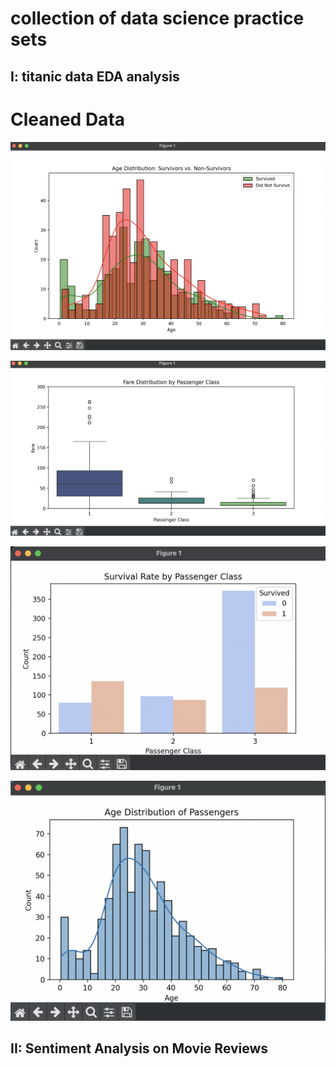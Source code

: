 # collection of data science practice sets 

## I: titanic data EDA analysis 

# Cleaned Data
![data1](part1/data1.png)

![data2](part1/data2.png)

![data3](part1/data3.png)

![data4](part1/data4.png)


## II: Sentiment Analysis on Movie Reviews 
